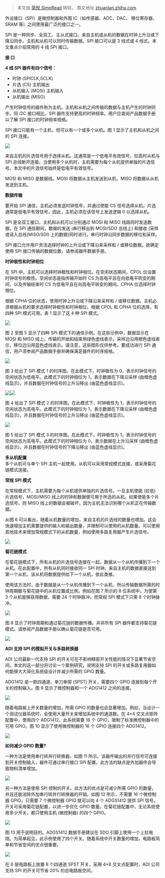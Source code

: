 > 本文由 [简悦 SimpRead](http://ksria.com/simpread/) 转码， 原文地址 [zhuanlan.zhihu.com](https://zhuanlan.zhihu.com/p/498514949)

外设接口（SPI）是微控制器和外围 IC（如传感器、ADC、DAC、 移位寄存器、SRAM 等）之间使用最广泛的接口之一。

SPI 是一种同步、全双工、主从式接口。来自主机或从机的数据在时钟上升沿或下降沿同步。主机和从机可以同时传输数据。SPI 接口可以是 3 线式或 4 线式。本文重点介绍常用的 4 线 SPI 接口。

**接 口**

**4 线 SPI 器件有四个信号：**

*   时钟 (SPICLK,SCLK)
*   片选 (CS) 主机输出
*   从机输入 (MOSI) 主机输入
*   从机输出 (MISO)

产生时钟信号的器件称为主机。主机和从机之间传输的数据与主机产生的时钟同步。同 I2C 接口相比，SPI 器件支持更高的时钟频率。用户应查阅产品数据手册以了解 SPI 接口的时钟频率规格。

SPI 接口只能有一个主机，但可以有一个或多个从机。图 1 显示了主机和从机之间的 SPI 连接。

![](https://pic3.zhimg.com/v2-8cf21654ab7151bf5f3352a1d5978d72_r.jpg)

来自主机的片选信号用于选择从机。这通常是一个低电平有效信号，拉高时从机与 SPI 总线断开连接。当使用多个从机时，主机需要为每个从机提供单独的片选信号。本文中的片选信号始终是低电平有效信号。

MOSI 和 MISO 是数据线。MOSI 将数据从主机发送到从机，MISO 将数据从从机发送到主机。

**数据传输**

要开始 SPI 通信，主机必须发送时钟信号，并通过使能 CS 信号选择从机。片选通常是低电平有效信号。因此，主机必须在该信号上发送逻辑 0 以选择从机。

SPI 是全双工接口，主机和从机可以分别通过 MOSI 和 MISO 线路同时发送数据。在 SPI 通信期间，数据的发送 (串行移出到 MOSI/SDO 总线上) 和接收 (采样或读入总线(MISO/SDI) 上的数据)同时进行。串行时钟沿同步数据的移位和采样。

SPI 接口允许用户灵活选择时钟的上升沿或下降沿来采样和 / 或移位数据。欲确定使用 SPI 接口传输的数据位数，请参阅器件数据手册。

**时钟极性和时钟相位**

在 SPI 中，主机可以选择时钟极性和时钟相位。在空闲状态期间，CPOL 位设置时钟信号的极性。空闲状态是指传输开始时 CS 为高电平且在向低电平转变的期间，以及传输结束时 CS 为低电平且在向高电平转变的期间。CPHA 位选择时钟相位。

根据 CPHA 位的状态，使用时钟上升沿或下降沿来采样和 / 或移位数据。主机必须根据从机的要求选择时钟极性和时钟相位。根据 CPOL 和 CPHA 位的选择，有四种 SPI 模式可用。表 1 显示了这 4 种 SPI 模式。

![](https://pic2.zhimg.com/v2-2ba34b23ffc571115ddd3d57dd043155_r.jpg)

  
图 2 至图 5 显示了四种 SPI 模式下的通信示例。在这些示例中，数据显示在 MOSI 和 MISO 线上。传输的开始和结束用绿色虚线表示，采样边沿用橙色虚线表示，移位边沿用蓝色虚线表示。请注意，这些图形仅供参考。要成功进行 SPI 通信，用户须参阅产品数据手册并确保满足器件的时序规格。

![](https://pic3.zhimg.com/v2-ddbd0c1068a6b3076f1c6638205de792_r.jpg)

图 3 给出了 SPI 模式 1 的时序图。在此模式下，时钟极性为 0，表示时钟信号的空闲状态为低电平。此模式下的时钟相位为 1，表示数据在下降沿采样 (由橙色虚线显示)，并且数据在时钟信号的上升沿移出 (由蓝色虚线显示)。

![](https://pic3.zhimg.com/v2-c13eea7e5933df5859c3c17fad12201a_r.jpg)![](https://pic3.zhimg.com/v2-d33afe92072a004ffdf57bf1b6bf8d4e_r.jpg)

图 4 给出了 SPI 模式 2 的时序图。在此模式下，时钟极性为 1，表示时钟信号的空闲状态为高电平。此模式下的时钟相位为 1，表示数据在下降沿采样 (由橙色虚线显示)，并且数据在时钟信号的上升沿移出 (由蓝色虚线显示)。

![](https://pic4.zhimg.com/v2-5a3a177401f028996330be66d470009b_r.jpg)

图 5 给出了 SPI 模式 3 的时序图。在此模式下，时钟极性为 1，表示时钟信号的空闲状态为高电平。此模式下的时钟相位为 0，表示数据在上升沿采样 (由橙色虚线显示)，并且数据在时钟信号的下降沿移出 (由蓝色虚线显示)。

**多从机配置**  
多个从机可与单个 SPI 主机一起使用。从机可以采用常规模式连接，或采用菊花链模式连接。

**常规 SPI 模式**

在常规模式下，主机需要为每个从机提供单独的片选信号。一旦主机使能 (拉低) 片选信号，MOSI/MISO 线上的时钟和数据便可用于所选的从机。如果使能多个片选信号，则 MISO 线上的数据会被破坏，因为主机无法识别哪个从机正在传输数据。

从图 6 可以看出，随着从机数量的增加，来自主机的片选线的数量也增加。这会快速增加主机需要提供的输入和输出数量，并限制可以使用的从机数量。可以使用其他技术来增加常规模式下的从机数量，例如使用多路复用器产生片选信号。  

![](https://pic1.zhimg.com/v2-31871a8705ce3f001635317fa3b6a7cc_r.jpg)

**菊花链模式**

在菊花链模式下，所有从机的片选信号连接在一起，数据从一个从机传播到下一个从机。在此配置中，所有从机同时接收同一 SPI 时钟。来自主机的数据直接送到第一个从机，该从机将数据提供给下一个从机，依此类推。

使用该方法时，由于数据是从一个从机传播到下一个从机，所以传输数据所需的时钟周期数与菊花链中的从机位置成比例。例如在图 7 所示的 8 位系统中，为使第 3 个从机能够获得数据，需要 24 个时钟脉冲，而常规 SPI 模式下只需 8 个时钟脉冲。

![](https://pic3.zhimg.com/v2-47a3bf48fbc22aad1c3b320d0c7e5122_b.jpg)

图 8 显示了时钟周期和通过菊花链的数据传播。并非所有 SPI 器件都支持菊花链模式。请参阅产品数据手册以确认菊花链是否可用。

![](https://pic2.zhimg.com/v2-bfa6279e2a1707f1c28eac8bf02e3929_r.jpg)

**ADI 支持 SPI 的模拟开关与多路转换器**

ADI 公司最新一代支持 SPI 的开关可在不影响精密开关性能的情况下显著节省空间。本文的这一部分将讨论一个案例研究，说明支持 SPI 的开关或多路复用器如何能够大大简化系统级设计并减少所需的 GPIO 数量。

ADG1412 是一款四通道、单刀单掷 (SPST) 开关，需要四个 GPIO 连接到每个开关的控制输入。图 9 显示了微控制器和一个 ADG1412 之间的连接。

![](https://pic3.zhimg.com/v2-15dd6c3ef5f2175d8df0786c4fd6b182_r.jpg)

随着电路板上开关数量的增加，所需 GPIO 的数量也会显著增加。例如，当设计一个测试仪器系统时，会使用大量开关来增加系统中的通道数。在 4×4 交叉点矩阵配置中，使用四个 ADG1412。此系统需要 16 个 GPIO，限制了标准微控制器中的可用 GPIO。图 10 显示了使用微控制器的 16 个 GPIO 连接四个 ADG1412。

![](https://pic4.zhimg.com/v2-e4e2f20187c08d825d26df239a1df7ef_r.jpg)

  
**如何减少 GPIO 数量?**

一种方法是使用串行转并行转换器，如图 11 所示。该器件输出的并行信号可连接到开关控制输入，器件可通过串行接口 SPI 配置。此方法的缺点是外加器件会导致物料清单增加。  

![](https://pic4.zhimg.com/v2-7883ac06f7c1aa312958fcfefb9979c3_r.jpg)

另一种方法是使用 SPI 控制的开关。此方法的优点是可减少所需 GPIO 的数量，并且还能消除外加串行转并行转换器的开销。如图 12 所示，不需要 16 个微控制器 GPIO，只需要 7 个微控制器 GPIO 就可以向 4 个 ADGS1412 提供 SPI 信号。开关可采用菊花链配置，以进一步优化 GPIO 数量。在菊花链配置中，无论系统使用多少开关，都只使用主机 (微控制器) 的四个 GPIO。

![](https://pic3.zhimg.com/v2-8436db149fdb9af547d05ff25793a67e_r.jpg)

图 13 用于说明目的。ADGS1412 数据手册建议在 SDO 引脚上使用一个上拉电阻。为简单起见，此示例使用了四个开关。随着系统中开关数量的增加，电路板简单和节省空间的优点很重要。

![](https://pic2.zhimg.com/v2-3a8ad0e577c3a99f0092e630392ef985_b.jpg)

在 6 层电路板上放置 8 个四通道 SPST 开关，采用 4×8 交叉点配置时，ADI 公司支持 SPI 的开关可节省 20% 的总电路板空间。